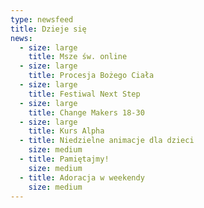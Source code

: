 ```yaml
---
type: newsfeed
title: Dzieje się
news:
  - size: large
    title: Msze św. online
  - size: large
    title: Procesja Bożego Ciała
  - size: large
    title: Festiwal Next Step
  - size: large
    title: Change Makers 18-30
  - size: large
    title: Kurs Alpha
  - title: Niedzielne animacje dla dzieci
    size: medium
  - title: Pamiętajmy!
    size: medium
  - title: Adoracja w weekendy
    size: medium
---
```

